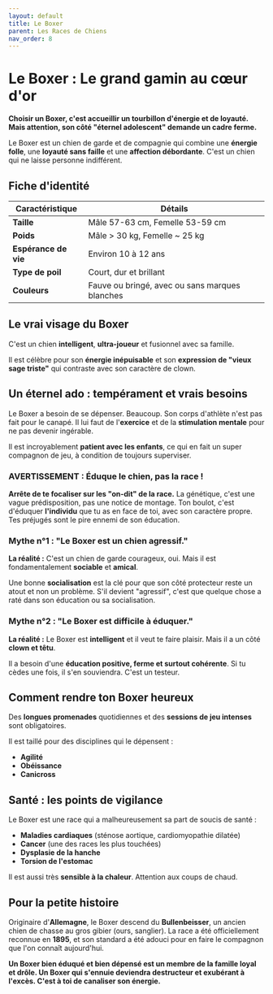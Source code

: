 ```yaml
---
layout: default
title: Le Boxer
parent: Les Races de Chiens
nav_order: 8
---
```


# Le Boxer : Le grand gamin au cœur d'or

**Choisir un Boxer, c'est accueillir un tourbillon d'énergie et de loyauté. Mais attention, son côté "éternel adolescent" demande un cadre ferme.**

Le Boxer est un chien de garde et de compagnie qui combine une **énergie folle**, une **loyauté sans faille** et une **affection débordante**. C'est un chien qui ne laisse personne indifférent.

## Fiche d'identité

| Caractéristique | Détails |
|---|---|
| **Taille** | Mâle 57-63 cm, Femelle 53-59 cm |
| **Poids** | Mâle > 30 kg, Femelle ~ 25 kg |
| **Espérance de vie** | Environ 10 à 12 ans |
| **Type de poil** | Court, dur et brillant |
| **Couleurs** | Fauve ou bringé, avec ou sans marques blanches |

## Le vrai visage du Boxer

C'est un chien **intelligent**, **ultra-joueur** et fusionnel avec sa famille.

Il est célèbre pour son **énergie inépuisable** et son **expression de "vieux sage triste"** qui contraste avec son caractère de clown.

## Un éternel ado : tempérament et vrais besoins

Le Boxer a besoin de se dépenser. Beaucoup. Son corps d'athlète n'est pas fait pour le canapé. Il lui faut de l'**exercice** et de la **stimulation mentale** pour ne pas devenir ingérable.

Il est incroyablement **patient avec les enfants**, ce qui en fait un super compagnon de jeu, à condition de toujours superviser.

### **AVERTISSEMENT : Éduque le chien, pas la race !**

**Arrête de te focaliser sur les "on-dit" de la race.** La génétique, c'est une vague prédisposition, pas une notice de montage. Ton boulot, c'est d'éduquer **l'individu** que tu as en face de toi, avec son caractère propre. Tes préjugés sont le pire ennemi de son éducation.

### Mythe n°1 : "Le Boxer est un chien agressif."

**La réalité :** C'est un chien de garde courageux, oui. Mais il est fondamentalement **sociable** et **amical**.

Une bonne **socialisation** est la clé pour que son côté protecteur reste un atout et non un problème. S'il devient "agressif", c'est que quelque chose a raté dans son éducation ou sa socialisation.

### Mythe n°2 : "Le Boxer est difficile à éduquer."

**La réalité :** Le Boxer est **intelligent** et il veut te faire plaisir. Mais il a un côté **clown et têtu**.

Il a besoin d'une **éducation positive, ferme et surtout cohérente**. Si tu cèdes une fois, il s'en souviendra. C'est un testeur.

## Comment rendre ton Boxer heureux

Des **longues promenades** quotidiennes et des **sessions de jeu intenses** sont obligatoires.

Il est taillé pour des disciplines qui le dépensent :

*   **Agilité**
*   **Obéissance**
*   **Canicross**

## Santé : les points de vigilance

Le Boxer est une race qui a malheureusement sa part de soucis de santé :

*   **Maladies cardiaques** (sténose aortique, cardiomyopathie dilatée)
*   **Cancer** (une des races les plus touchées)
*   **Dysplasie de la hanche**
*   **Torsion de l'estomac**

Il est aussi très **sensible à la chaleur**. Attention aux coups de chaud.

## Pour la petite histoire

Originaire d'**Allemagne**, le Boxer descend du **Bullenbeisser**, un ancien chien de chasse au gros gibier (ours, sanglier). La race a été officiellement reconnue en **1895**, et son standard a été adouci pour en faire le compagnon que l'on connaît aujourd'hui.

**Un Boxer bien éduqué et bien dépensé est un membre de la famille loyal et drôle. Un Boxer qui s'ennuie deviendra destructeur et exubérant à l'excès. C'est à toi de canaliser son énergie.** 